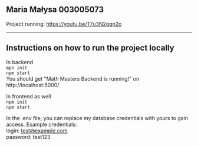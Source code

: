 ## Maria Małysa 003005073  
Project running: https://youtu.be/T7u3N2qqn2o  

------------------------------

## Instructions on how to run the project locally  
In backend  
`mpn init`  
`npm start`  
You should get "Math Masters Backend is running!" on http://localhost:5000/  

In frontend as well  
`npm init`  
`npm start`  

In the .env file, you can replace my database credentials with yours to gain access. 
Example credentials:  
login: test@example.com  
password: test123  
